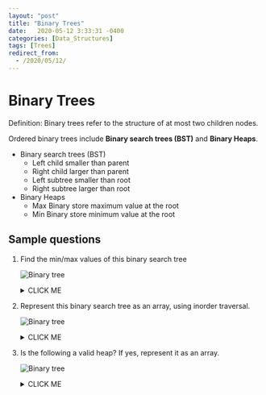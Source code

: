 ```yaml
---
layout: "post"
title: "Binary Trees"
date:   2020-05-12 3:33:31 -0400
categories: [Data_Structures]
tags: [Trees]
redirect_from:
  - /2020/05/12/
---
```

# Binary Trees

Definition: Binary trees refer to the structure of at most two children nodes.

Ordered binary trees include **Binary search trees (BST)** and **Binary Heaps**.

- Binary search trees (BST)
    - Left child smaller than parent
    - Right child larger than parent
    - Left subtree smaller than root
    - Right subtree larger than root
- Binary Heaps
    - Max Binary store maximum value at the root
    - Min Binary store minimum value at the root

## Sample questions

1. Find the min/max values of this binary search tree

    ![Binary tree](https://llyu0966.github.io/mypic/DS/BST1.png)

    <details><summary>CLICK ME</summary>
    

    ![Binary tree](https://llyu0966.github.io/mypic/DS/BST1A.png)

    
    </details>

2. Represent this binary search tree as an array, using inorder traversal.

   ![Binary tree](https://llyu0966.github.io/mypic/DS/BST2.png)

    <details><summary>CLICK ME</summary>
    <p>

    A B C D E F G H I J K

    </p>
    </details>

3. Is the following a valid heap? If yes, represent it as an array.

    ![Binary tree](https://llyu0966.github.io/mypic/DS/BH.png)

    <details><summary>CLICK ME</summary>
    <p>

    Yes. [100, 90, 80, 30, 60, 50, 70, 20, 10, 40, 55, 45, 5]

    </p>
    </details>
